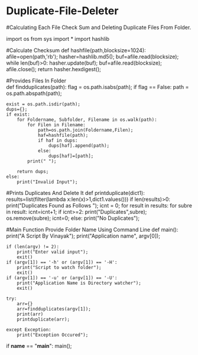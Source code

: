# Duplicate-File-Deleter
#Calculating Each File Check Sum and Deleting Duplicate Files From Folder.

import os
from sys import *
import hashlib

#Calculate Checksum
def hashfile(path,blocksize=1024):
    afile=open(path,'rb');
    hasher=hashlib.md5();
    buf=afile.read(blocksize);
    while len(buf)>0:
        hasher.update(buf);
        buf=afile.read(blocksize);
    afile.close();
    return hasher.hexdigest();
    
#Provides Files In Folder    
def findduplicates(path):
    flag = os.path.isabs(path);
    if flag == False:
        path = os.path.abspath(path);

    exist = os.path.isdir(path);
    dups={};
    if exist:
        for Foldername, Subfolder, Filename in os.walk(path):
            for Filen in Filename:
                path=os.path.join(Foldername,Filen);
                haf=hashfile(path);
                if haf in dups:
                    dups[haf].append(path);
                else:
                    dups[haf]=[path];
            print(" ");

        return dups;
    else:
        print("Invalid Input");

#Prints Duplicates And Delete It
def printduplicate(dict1):
    results=list(filter(lambda x:len(x)>1,dict1.values()))
    if len(results)>0:
        print("Duplicates Found as Follows ");
        icnt = 0;
        for result in results:
            for subre in result:
                icnt=icnt+1;
                if icnt>=2:
                    print("Duplicates",subre);
                    os.remove(subre);
            icnt=0;
    else:
        print("No Duplicates");



#Main Function Provide Folder Name Using Command Line
def main():
    print("A Script By Vinayak");
    print("Application name", argv[0]);

    if (len(argv) != 2):
        print("Enter valid input");
        exit()
    if (argv[1]) == '-h' or (argv[1]) == '-H':
        print("Script to watch folder");
        exit()
    if (argv[1]) == '-u' or (argv[1]) == '-U':
        print("Application Name is Directory watcher");
        exit()

    try:
        arr={}
        arr=findduplicates(argv[1]);
        print(arr)
        printduplicate(arr);

    except Exception:
        print("Exception Occured");


if __name__ == "__main__":
    main();

